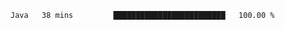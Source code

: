 <!--START_SECTION:waka-->

```txt
Java   38 mins         █████████████████████████   100.00 %
```

<!--END_SECTION:waka-->

